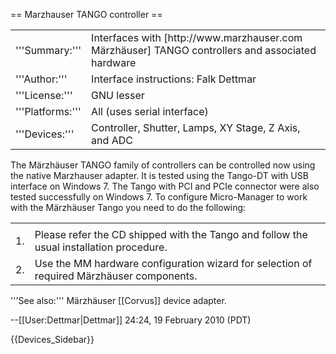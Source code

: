 == Marzhauser TANGO controller ==

<table><tr><td>
'''Summary:'''</td><td>Interfaces with [http://www.marzhauser.com M&auml;rzh&auml;user] TANGO controllers and associated hardware</td></tr>
<tr><td>'''Author:'''</td><td>Interface instructions: Falk Dettmar</td></tr>
<tr><td>'''License:'''</td><td>GNU lesser</td></tr> 
<tr><td>'''Platforms:'''</td><td>All (uses serial interface)</td></tr>
<tr><td>'''Devices:'''</td><td>Controller, Shutter, Lamps, XY Stage, Z Axis, and ADC</td></tr>
</table>

The M&auml;rzh&auml;user TANGO family of controllers can be controlled now using the native Marzhauser adapter.
It is tested using the Tango-DT with USB interface on Windows 7.
The Tango with PCI and PCIe connector were also tested successfully on Windows 7.
To configure Micro-Manager to work with the M&auml;rzh&auml;user Tango you need to do the following:
<table><tr><td>
<tr><td>1.</td><td>Please refer the CD shipped with the Tango and follow the usual installation procedure.</td></tr>
<tr><td>2.</td><td>Use the MM hardware configuration wizard for selection of required M&auml;rzh&auml;user components.</td></tr>
</table>

'''See also:''' M&auml;rzh&auml;user [[Corvus]] device adapter.

--[[User:Dettmar|Dettmar]] 24:24, 19 February 2010 (PDT)

{{Devices_Sidebar}}
